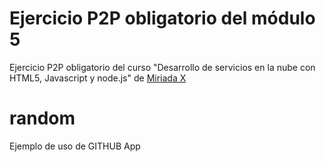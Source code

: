 # Ejercicio P2P obligatorio del módulo 5

Ejercicio P2P obligatorio del curso "Desarrollo de servicios en la nube con HTML5, Javascript y node.js" de [Miriada X](http://www.miriadax.net)

# random
Ejemplo de uso de GITHUB App


